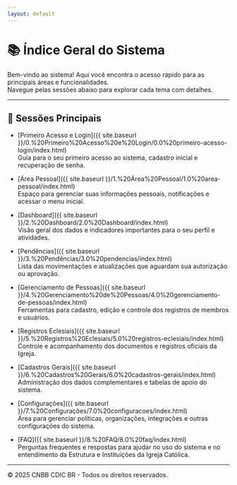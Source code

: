 ```yaml
---
layout: default
---
```


# 📚 Índice Geral do Sistema

Bem-vindo ao sistema! Aqui você encontra o acesso rápido para as principais áreas e funcionalidades.  
Navegue pelas sessões abaixo para explorar cada tema com detalhes.

---

## 📌 Sessões Principais

- [Primeiro Acesso e Login]({{ site.baseurl }}/0.%20Primeiro%20Acesso%20e%20Login/0.0%20primeiro-acesso-login/index.html)  
  Guia para o seu primeiro acesso ao sistema, cadastro inicial e recuperação de senha.

- [Área Pessoal]({{ site.baseurl }}/1.%20Área%20Pessoal/1.0%20area-pessoal/index.html)  
  Espaço para gerenciar suas informações pessoais, notificações e acessar o menu inicial.

- [Dashboard]({{ site.baseurl }}/2.%20Dashboard/2.0%20Dashboard/index.html)  
  Visão geral dos dados e indicadores importantes para o seu perfil e atividades.

- [Pendências]({{ site.baseurl }}/3.%20Pendências/3.0%20pendencias/index.html)  
  Lista das movimentações e atualizações que aguardam sua autorização ou aprovação.

- [Gerenciamento de Pessoas]({{ site.baseurl }}/4.%20Gerenciamento%20de%20Pessoas/4.0%20gerenciamento-de-pessoas/index.html)  
  Ferramentas para cadastro, edição e controle dos registros de membros e usuários.

- [Registros Eclesiais]({{ site.baseurl }}/5.%20Registros%20Eclesiais/5.0%20registros-eclesiais/index.html)  
  Controle e acompanhamento dos documentos e registros oficiais da Igreja.

- [Cadastros Gerais]({{ site.baseurl }}/6.%20Cadastros%20Gerais/6.0%20cadastros-gerais/index.html)  
  Administração dos dados complementares e tabelas de apoio do sistema.

- [Configurações]({{ site.baseurl }}/7.%20Configurações/7.0%20configuracoes/index.html)  
  Área para gerenciar políticas, organizações, integrações e outras configurações do sistema.

- [FAQ]({{ site.baseurl }}/8.%20FAQ/8.0%20faq/index.html)  
  Perguntas frequentes e respostas para ajudar no uso do sistema e no entendimento da Estrutura e Instituições da Igreja Católica.


---

© 2025 CNBB CDIC BR - Todos os direitos reservados.
